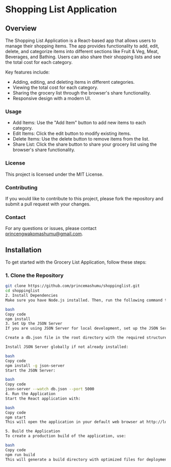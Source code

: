 # Shopping List Application

## Overview

The Shopping List Application is a React-based app that allows users to manage their shopping items. The app provides functionality to add, edit, delete, and categorize items into different sections like Fruit & Veg, Meat, Beverages, and Bathing. Users can also share their shopping lists and see the total cost for each category. 

Key features include:
- Adding, editing, and deleting items in different categories.
- Viewing the total cost for each category.
- Sharing the grocery list through the browser's share functionality.
- Responsive design with a modern UI.

### Usage
- Add Items: Use the "Add Item" button to add new items to each category.
- Edit Items: Click the edit button to modify existing items.
- Delete Items: Use the delete button to remove items from the list.
- Share List: Click the share button to share your grocery list using the browser's share functionality.
### License
This project is licensed under the MIT License.

### Contributing
If you would like to contribute to this project, please fork the repository and submit a pull request with your changes.

### Contact
For any questions or issues, please contact princengwakomashumu@gmail.com.
## Installation

To get started with the Grocery List Application, follow these steps:

### 1. Clone the Repository

```bash
git clone https://github.com/princemashumu/shoppinglist.git
cd shoppinglist
2. Install Dependencies
Make sure you have Node.js installed. Then, run the following command to install the required dependencies:

bash
Copy code
npm install
3. Set Up the JSON Server
If you are using JSON Server for local development, set up the JSON Server as follows:

Create a db.json file in the root directory with the required structure.

Install JSON Server globally if not already installed:

bash
Copy code
npm install -g json-server
Start the JSON Server:

bash
Copy code
json-server --watch db.json --port 5000
4. Run the Application
Start the React application with:

bash
Copy code
npm start
This will open the application in your default web browser at http://localhost:3000.

5. Build the Application
To create a production build of the application, use:

bash
Copy code
npm run build
This will generate a build directory with optimized files for deployment.

